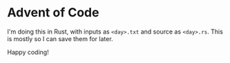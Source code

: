 # Advent of Code

I'm doing this in Rust, with inputs as `<day>.txt` and source as `<day>.rs`. This is mostly so I can save them for later.

Happy coding!